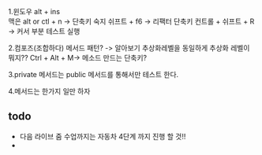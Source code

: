 1.윈도우 alt + ins  
맥은 alt or ctl + n
-> 단축키 숙지
쉬프트 + f6 -> 리팩터 단축키
컨트롤 + 쉬프트 + R -> 커서 부분 테스트 실행

2.컴포즈(조합하다) 메서드 패턴? -> 알아보기
추상화레벨을 동일하게
추상화 레벨이 뭐지??
Ctrl + Alt + M-> 메소드 만드는 단축키?

3.private 메서드는 public 메서드를 통해서만 테스트 한다.

4.메서드는 한가지 일만 하자

## todo
- 다음 라이브 줌 수업까지는 자동차 4단계 까지 진행 할 것!!
- 



